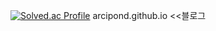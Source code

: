 [![Solved.ac Profile](http://mazassumnida.wtf/api/v2/generate_badge?boj=invincible)](https://solved.ac/invincible/)
arcipond.github.io <<블로그
